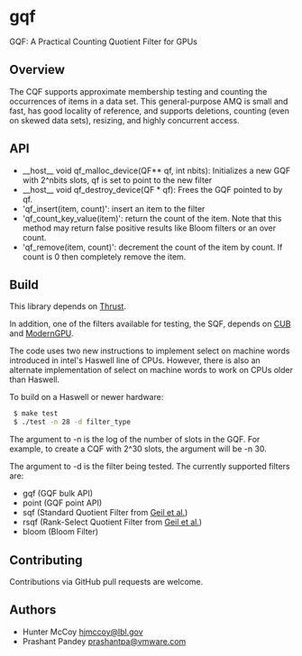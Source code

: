 # gqf

GQF: A Practical Counting Quotient Filter for GPUs


Overview
--------
 The CQF supports approximate membership testing and counting the occurrences of
 items in a data set. This general-purpose AMQ is small and fast, has good
 locality of reference, and supports deletions,
 counting (even on skewed data sets), resizing, and highly concurrent
 access.

API
--------

* \_\_host\_\_ void qf_malloc_device(QF** qf, int nbits): Initializes a new GQF with 2^nbits slots, qf is set to point to the new filter
* \_\_host\_\_ void qf_destroy_device(QF * qf): Frees the GQF pointed to by qf.
* 'qf_insert(item, count)': insert an item to the filter
* 'qf_count_key_value(item)': return the count of the item. Note that this
  method may return false positive results like Bloom filters or an over count.
* 'qf_remove(item, count)': decrement the count of the item by count. If count
  is 0 then completely remove the item.

Build
-------
This library depends on [Thrust](https://thrust.github.io/). 

In addition, one of the filters available for testing, the SQF, depends on [CUB](https://nvlabs.github.io/cub/) and [ModernGPU](https://moderngpu.github.io/intro.html). 

The code uses two new instructions to implement select on machine words introduced 
in intel's Haswell line of CPUs. However, there is also an alternate implementation
of select on machine words to work on CPUs older than Haswell.

To build on a Haswell or newer hardware:
```bash
 $ make test
 $ ./test -n 28 -d filter_type
```


The argument to -n is the log of the number of slots in the GQF. For example,
 to create a CQF with 2^30 slots, the argument will be -n 30.

The argument to -d is the filter being tested. The currently supported filters are:

 - gqf (GQF bulk API)
 - point (GQF point API)
 - sqf (Standard Quotient Filter from [Geil et al.](https://escholarship.org/uc/item/3v12f7dn))
 - rsqf (Rank-Select Quotient Filter from [Geil et al.](https://escholarship.org/uc/item/3v12f7dn))
 - bloom (Bloom Filter)

Contributing
------------
Contributions via GitHub pull requests are welcome.


Authors
-------
- Hunter McCoy <hjmccoy@lbl.gov>
- Prashant Pandey <prashantpa@vmware.com>
